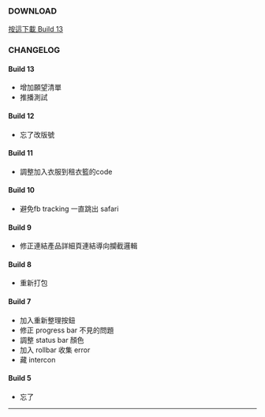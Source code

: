 ### DOWNLOAD
<a href='itms-services://?action=download-manifest&url=https://kamigami.e39a562r.tw/public/amaze/13/manifest.plist'> 按這下載 Build 13 </a>

### CHANGELOG

#### Build 13
- 增加願望清單
- 推播測試

#### Build 12
- 忘了改版號

#### Build 11
- 調整加入衣服到租衣籃的code

#### Build 10
- 避免fb tracking 一直跳出 safari

#### Build 9
- 修正連結產品詳細頁連結導向攔截邏輯

#### Build 8
- 重新打包

#### Build 7
- 加入重新整理按鈕
- 修正 progress bar 不見的問題
- 調整 status bar 顏色
- 加入 rollbar 收集 error
- 藏 intercon

#### Build 5
- 忘了

---
